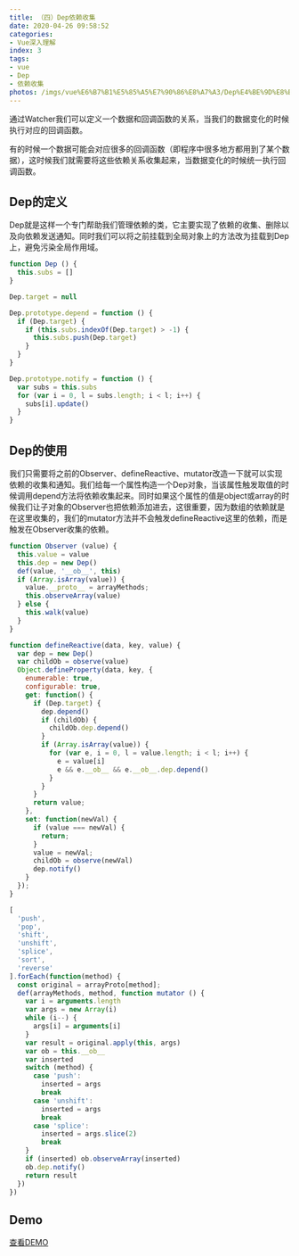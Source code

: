 ```yaml
---
title: （四）Dep依赖收集
date: 2020-04-26 09:58:52
categories:
- Vue深入理解
index: 3
tags:
- vue
- Dep
- 依赖收集
photos: /imgs/vue%E6%B7%B1%E5%85%A5%E7%90%86%E8%A7%A3/Dep%E4%BE%9D%E8%B5%96%E6%94%B6%E9%9B%86.jpg
---
```


通过Watcher我们可以定义一个数据和回调函数的关系，当我们的数据变化的时候执行对应的回调函数。

有的时候一个数据可能会对应很多的回调函数（即程序中很多地方都用到了某个数据），这时候我们就需要将这些依赖关系收集起来，当数据变化的时候统一执行回调函数。

## Dep的定义

Dep就是这样一个专门帮助我们管理依赖的类，它主要实现了依赖的收集、删除以及向依赖发送通知。同时我们可以将之前挂载到全局对象上的方法改为挂载到Dep上，避免污染全局作用域。

<!--more-->

``` javascript
function Dep () {
  this.subs = []
}

Dep.target = null

Dep.prototype.depend = function () {
  if (Dep.target) {
    if (this.subs.indexOf(Dep.target) > -1) {
      this.subs.push(Dep.target)
    }
  }
}

Dep.prototype.notify = function () {
  var subs = this.subs
  for (var i = 0, l = subs.length; i < l; i++) {
    subs[i].update()
  }
}
```

## Dep的使用

我们只需要将之前的Observer、defineReactive、mutator改造一下就可以实现依赖的收集和通知。我们给每一个属性构造一个Dep对象，当该属性触发取值的时候调用depend方法将依赖收集起来。同时如果这个属性的值是object或array的时候我们让子对象的Observer也把依赖添加进去，这很重要，因为数组的依赖就是在这里收集的，我们的mutator方法并不会触发defineReactive这里的依赖，而是触发在Observer收集的依赖。

``` javascript
function Observer (value) {
  this.value = value
  this.dep = new Dep()
  def(value, '__ob__', this)
  if (Array.isArray(value)) {
    value.__proto__ = arrayMethods;
    this.observeArray(value)
  } else {
    this.walk(value)
  }
}

function defineReactive(data, key, value) {
  var dep = new Dep()
  var childOb = observe(value)
  Object.defineProperty(data, key, {
    enumerable: true,
    configurable: true,
    get: function() {
      if (Dep.target) {
        dep.depend()
        if (childOb) {
          childOb.dep.depend()
        }
        if (Array.isArray(value)) {
          for (var e, i = 0, l = value.length; i < l; i++) {
            e = value[i]
            e && e.__ob__ && e.__ob__.dep.depend()
          }
        }
      }
      return value;
    },
    set: function(newVal) {
      if (value === newVal) {
        return;
      }
      value = newVal;
      childOb = observe(newVal)
      dep.notify()
    }
  });
}

[
  'push',
  'pop',
  'shift',
  'unshift',
  'splice',
  'sort',
  'reverse'
].forEach(function(method) {
  const original = arrayProto[method];
  def(arrayMethods, method, function mutator () {
    var i = arguments.length
    var args = new Array(i)
    while (i--) {
      args[i] = arguments[i]
    }
    var result = original.apply(this, args)
    var ob = this.__ob__
    var inserted
    switch (method) {
      case 'push':
        inserted = args
        break
      case 'unshift':
        inserted = args
        break
      case 'splice':
        inserted = args.slice(2)
        break
    }
    if (inserted) ob.observeArray(inserted)
    ob.dep.notify()
    return result
  })
})
```

## Demo

[查看DEMO](/demo/vue%E6%B7%B1%E5%85%A5%E7%90%86%E8%A7%A3/Dep%E4%BE%9D%E8%B5%96%E6%94%B6%E9%9B%86.html)
